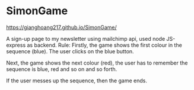 # SimonGame
https://gianghoang217.github.io/SimonGame/

A sign-up page to my newsletter using mailchimp api, used node JS-express as backend.
Rule:
Firstly, the game shows the first colour in the sequence (blue). The user clicks on the blue button.

Next, the game shows the next colour (red), the user has to remember the sequence is blue, red and so on and so forth.

If the user messes up the sequence, then the game ends.
